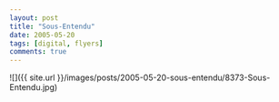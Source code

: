 ```yaml
---
layout: post
title: "Sous-Entendu"
date: 2005-05-20
tags: [digital, flyers]
comments: true
---
```

![]({{ site.url }}/images/posts/2005-05-20-sous-entendu/8373-Sous-Entendu.jpg)

